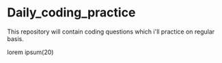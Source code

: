 # Daily_coding_practice
This repository will contain coding questions which i'll practice on regular basis. 


lorem ipsum(20)
